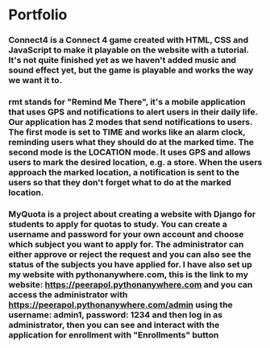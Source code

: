 # Portfolio

### Connect4 is a Connect 4 game created with HTML, CSS and JavaScript to make it playable on the website with a tutorial. It's not quite finished yet as we haven't added music and sound effect yet, but the game is playable and works the way we want it to.

### rmt stands for "Remind Me There", it's a mobile application that uses GPS and notifications to alert users in their daily life. Our application has 2 modes that send notifications to users. The first mode is set to TIME and works like an alarm clock, reminding users what they should do at the marked time. The second mode is the LOCATION mode. It uses GPS and allows users to mark the desired location, e.g. a store. When the users approach the marked location, a notification is sent to the users so that they don't forget what to do at the marked location.

### MyQuota is a project about creating a website with Django for students to apply for quotas to study. You can create a username and password for your own account and choose which subject you want to apply for. The administrator can either approve or reject the request and you can also see the status of the subjects you have applied for. I have also set up my website with pythonanywhere.com, this is the link to my website: https://peerapol.pythonanywhere.com and you can access the administrator with https://peerapol.pythonanywhere.com/admin using the username: admin1, password: 1234 and then log in as administrator, then you can see and interact with the application for enrollment with "Enrollments" button
